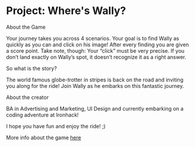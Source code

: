 # Project: Where's Wally?

About the Game

Your journey takes you across 4 scenarios. Your goal is to find Wally as quickly as you can and click on his image! After every finding you are given a score point.
Take note, though: Your “click” must be very precise. If you don’t land exactly on Wally’s spot, it doesn’t recognize it as a right answer.

So what is the story?

The world famous globe-trotter in stripes is back on the road and inviting you along for the ride! Join Wally as he embarks on this fantastic journey.

About the creator

BA in Advertising and Marketing, UI Design and currently embarking on a coding adventure at Ironhack!

I hope you have fun and enjoy the ride! ;)

More info about the game [here](https://docs.google.com/presentation/d/1tpGbwKYq-Js8CuTbFaUZSr8PQijRNzYIfNSB_9SJ8nc/edit?usp=sharing)
